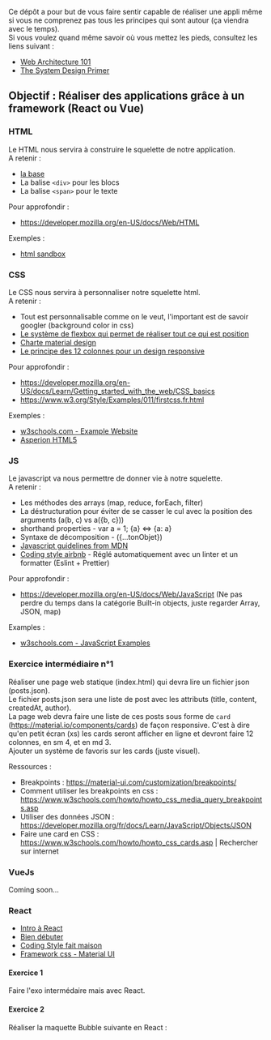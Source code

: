 Ce dépôt a pour but de vous faire sentir capable de réaliser une appli même si vous ne comprenez pas tous les principes qui sont autour (ça viendra avec le temps).<br />
Si vous voulez quand même savoir où vous mettez les pieds, consultez les liens suivant :
- [Web Architecture 101](https://engineering.videoblocks.com/web-architecture-101-a3224e126947)
- [The System Design Primer](https://github.com/donnemartin/system-design-primer)

## Objectif : Réaliser des applications grâce à un framework (React ou Vue)

### HTML
Le HTML nous servira à construire le squelette de notre application.<br />
A retenir :
- [la base](https://developer.mozilla.org/en-US/docs/Learn/HTML/Introduction_to_HTML/Getting_started)
- La balise `<div>` pour les blocs
- La balise `<span>` pour le texte

Pour approfondir : 
- https://developer.mozilla.org/en-US/docs/Web/HTML

Exemples :
- [html sandbox](https://codesandbox.io/s/ywx8834xrj)

### CSS
Le CSS nous servira à personnaliser notre squelette html.<br />
A retenir :
- Tout est personnalisable comme on le veut, l'important est de savoir googler (background color in css)
- [Le système de flexbox qui permet de réaliser tout ce qui est position](https://flexboxfroggy.com/#fr)
- [Charte material design](https://material.io/components)
- [Le principe des 12 colonnes pour un design responsive](https://material.io/design/layout/responsive-layout-grid.html#columns-gutters-and-margins)

Pour approfondir :
- https://developer.mozilla.org/en-US/docs/Learn/Getting_started_with_the_web/CSS_basics
- https://www.w3.org/Style/Examples/011/firstcss.fr.html

Exemples :
- [w3schools.com - Example Website](https://www.w3schools.com/howto/tryit.asp?filename=tryhow_css_example_website)
- [Asperion HTML5](https://codepen.io/alexdevero/pen/GCirD)

### JS
Le javascript va nous permettre de donner vie à notre squelette.<br />
A retenir :
- Les méthodes des arrays (map, reduce, forEach, filter)
- La déstructuration pour éviter de se casser le cul avec la position des arguments (a(b, c) vs a({b, c}))
- shorthand properties - var a = 1; {a} <=> {a: a}
- Syntaxe de décomposition - ({...tonObjet})
- [Javascript guidelines from MDN](https://developer.mozilla.org/en-US/docs/MDN/Guidelines/Code_guidelines/JavaScript)
- [Coding style airbnb](https://github.com/airbnb/javascript#types) - Réglé automatiquement avec un linter et un formatter (Eslint + Prettier)

Pour approfondir : 
- https://developer.mozilla.org/en-US/docs/Web/JavaScript (Ne pas perdre du temps dans la catégorie Built-in objects, juste regarder Array, JSON, map)

Examples :
- [w3schools.com - JavaScript Examples](https://www.w3schools.com/js/js_examples.asp)


### Exercice intermédiaire n°1
Réaliser une page web statique (index.html) qui devra lire un fichier json (posts.json).<br /> 
Le fichier posts.json sera une liste de post avec les attributs (title, content, createdAt, author).<br />
La page web devra faire une liste de ces posts sous forme de `card` (https://material.io/components/cards) de façon responsive. 
C'est à dire qu'en petit écran (xs) les cards seront afficher en ligne et devront faire 12 colonnes, en sm 4, et en md 3.<br />
Ajouter un système de favoris sur les cards (juste visuel).

Ressources :
- Breakpoints : https://material-ui.com/customization/breakpoints/
- Comment utiliser les breakpoints en css : https://www.w3schools.com/howto/howto_css_media_query_breakpoints.asp
- Utiliser des données JSON : https://developer.mozilla.org/fr/docs/Learn/JavaScript/Objects/JSON
- Faire une card en CSS : https://www.w3schools.com/howto/howto_css_cards.asp | Rechercher sur internet

### VueJs
Coming soon...

### React
- [Intro à React](https://fr.reactjs.org/tutorial/tutorial.html)
- [Bien débuter](https://fr.reactjs.org/docs/getting-started.html)
- [Coding Style fait maison](react/codingStyle.md)
- [Framework css - Material UI](https://next--material-ui.netlify.app/)

#### Exercice 1
Faire l'exo intermédaire mais avec React.
#### Exercice 2
Réaliser la maquette Bubble suivante en React : 